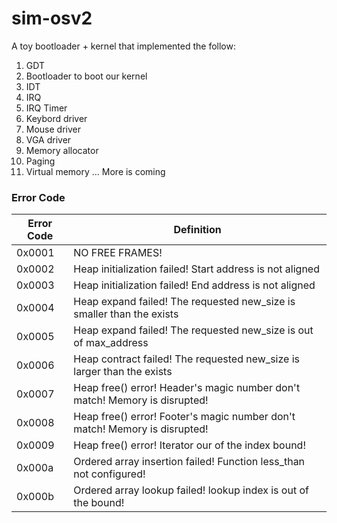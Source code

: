 # sim-osv2

A toy bootloader + kernel that implemented the follow:
1. GDT
2. Bootloader to boot our kernel
3. IDT 
4. IRQ
5. IRQ Timer
6. Keybord driver
7. Mouse driver
8. VGA driver
9. Memory allocator
10. Paging
11. Virtual memory
... More is coming

### Error Code

|Error Code | Definition |
|---|---|
|0x0001|NO FREE FRAMES!|
|0x0002|Heap initialization failed! Start address is not aligned|
|0x0003|Heap initialization failed! End address is not aligned|
|0x0004|Heap expand failed! The requested new_size is smaller than the exists|
|0x0005|Heap expand failed! The requested new_size is out of max_address|
|0x0006|Heap contract failed! The requested new_size is larger than the exists|
|0x0007|Heap free() error! Header's magic number don't match! Memory is disrupted!|
|0x0008|Heap free() error! Footer's magic number don't match! Memory is disrupted!|
|0x0009|Heap free() error! Iterator our of the index bound!|
|0x000a|Ordered array insertion failed! Function less_than not configured!|
|0x000b|Ordered array lookup failed! lookup index is out of the bound!|